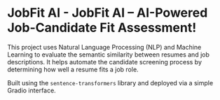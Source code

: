# JobFit AI - JobFit AI – AI-Powered Job-Candidate Fit Assessment!
This project uses Natural Language Processing (NLP) and Machine Learning to evaluate the semantic similarity between resumes and job descriptions. It helps automate the candidate screening process by determining how well a resume fits a job role.

Built using the `sentence-transformers` library and deployed via a simple Gradio interface.
